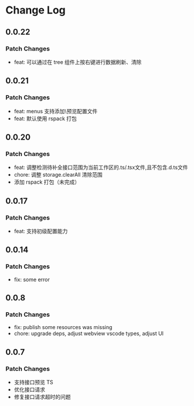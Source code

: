 # Change Log

## 0.0.22

### Patch Changes

- feat: 可以通过在 tree 组件上按右键进行数据刷新、清除

## 0.0.21

### Patch Changes

- feat: menus 支持添加\预览配置文件
- feat: 默认使用 rspack 打包

## 0.0.20

### Patch Changes

- feat: 调整检测待补全接口范围为当前工作区的.ts/.tsx文件,且不包含.d.ts文件
- chore: 调整 storage.clearAll 清除范围
- 添加 rspack 打包（未完成）

## 0.0.17

### Patch Changes

- feat: 支持初级配置能力

## 0.0.14

### Patch Changes

- fix: some error

## 0.0.8

### Patch Changes

- fix: publish some resources was missing
- chore: upgrade deps, adjust webview vscode types, adjust UI

## 0.0.7

### Patch Changes

- 支持接口预览 TS
- 优化接口请求
- 修复接口请求超时的问题
